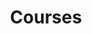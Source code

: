 ---
layout: page
title: Courses
nav: true
nav_order: 8
dropdown: true
children:
  - title: RP 2024
    permalink: /teaching/rp/
  - title: divider
  - title: DL 2024
    permalink: /suppl/dl/dl2024/
  - title: divider
---